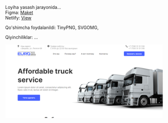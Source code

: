 Loyiha yasash jarayonida...\
Figma: [Maket](https://www.figma.com/file/5sJdRTktUG4Jw50WxbCYGT/Truck-Service-Landing-Page-Design-(Community)?type=design&node-id=71-481&mode=design&t=maDRzVylVTsZr1WI-0)\
Netlify: [View](https://truck-landing-page-bb.netlify.app/)

Qo'shimcha foydalanildi: TinyPNG, SVGOMG, 

Qiyinchiliklar: ...



![open-enterprise](https://github.com/bekzodxudaybergenow/truck-landing-page/blob/master/img/truck-landin-page.png)
